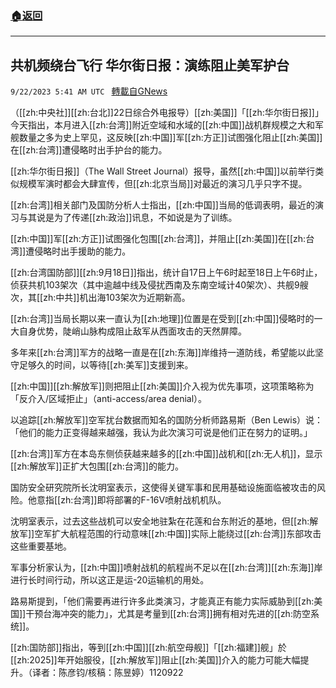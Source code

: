 ###  [:house:返回](README.md)
---


## 共机频绕台飞行  华尔街日报：演练阻止美军护台
`9/22/2023 5:41 AM UTC ` [轉載自GNews](https://gnews.org/articles/1726963)

（[[zh:中央社]][[zh:台北]]22日综合外电报导）[[zh:美国]]「[[zh:华尔街日报]]」今天指出，本月进入[[zh:台湾]]附近空域和水域的[[zh:中国]]战机群规模之大和军舰数量之多为史上罕见，这反映[[zh:中国]]军[[zh:方正]]试图强化阻止[[zh:美国]]在[[zh:台湾]]遭侵略时出手护台的能力。

[[zh:华尔街日报]]（The Wall Street Journal）报导，虽然[[zh:中国]]以前举行类似规模军演时都会大肆宣传，但[[zh:北京当局]]对最近的演习几乎只字不提。

[[zh:台湾]]相关部门及国防分析人士指出，[[zh:中国]]当局的低调表明，最近的演习与其说是为了传递[[zh:政治]]讯息，不如说是为了训练。

[[zh:中国]]军[[zh:方正]]试图强化包围[[zh:台湾]]，并阻止[[zh:美国]]在[[zh:台湾]]遭侵略时出手援助的能力。

[[zh:台湾国防部]][[zh:9月18日]]指出，统计自17日上午6时起至18日上午6时止，侦获共机103架次（其中逾越中线及侵扰西南及东南空域计40架次）、共舰9艘次，其[[zh:中共]]机出海103架次为近期新高。

[[zh:台湾]]当局长期以来一直认为[[zh:地理]]位置是在受到[[zh:中国]]侵略时的一大自身优势，陡峭山脉构成阻止敌军从西面攻击的天然屏障。

多年来[[zh:台湾]]军方的战略一直是在[[zh:东海]]岸维持一道防线，希望能以此坚守足够久的时间，以等待[[zh:美军]]支援到来。

[[zh:中国]][[zh:解放军]]则把阻止[[zh:美国]]介入视为优先事项，这项策略称为「反介入/区域拒止」（anti-access/area denial）。

以追踪[[zh:解放军]]空军扰台数据而知名的国防分析师路易斯（Ben Lewis）说：「他们的能力正变得越来越强，我认为此次演习可说是他们正在努力的证明。」

[[zh:台湾]]军方在本岛东侧侦获越来越多的[[zh:中国]]战机和[[zh:无人机]]，显示[[zh:解放军]]正扩大包围[[zh:台湾]]的能力。

国防安全研究院所长沈明室表示，这使得关键军事和民用基础设施面临被攻击的风险。他意指[[zh:台湾]]即将部署的F-16V喷射战机机队。

沈明室表示，过去这些战机可以安全地驻紮在花莲和台东附近的基地，但[[zh:解放军]]空军扩大航程范围的行动意味[[zh:中国]]实际上能绕过[[zh:台湾]]东部攻击这些重要基地。

军事分析家认为，[[zh:中国]]喷射战机的航程尚不足以在[[zh:台湾]][[zh:东海]]岸进行长时间行动，所以这正是运-20运输机的用处。

路易斯提到，「他们需要再进行许多此类演习，才能真正有能力实际威胁到[[zh:美国]]干预台海冲突的能力」，尤其是考量到[[zh:台湾]]拥有相对先进的[[zh:防空系统]]。

[[zh:国防部]]指出，等到[[zh:中国]][[zh:航空母舰]]「[[zh:福建]]舰」於[[zh:2025]]年开始服役，[[zh:解放军]]阻止[[zh:美国]]介入的能力可能大幅提升。（译者：陈彦钧/核稿：陈昱婷）1120922
